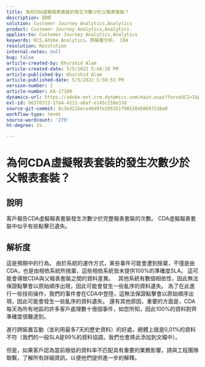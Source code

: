 ```yaml
---
title: 為何CDA虛擬報表套裝的發生次數少於父報表套裝？
description: 說明
solution: Customer Journey Analytics,Analytics
product: Customer Journey Analytics,Analytics
applies-to: Customer Journey Analytics,Analytics
keywords: KCS,Adobe Analytics，跨裝置分析， CDA
resolution: Resolution
internal-notes: null
bug: false
article-created-by: Khurshid Alam
article-created-date: 5/5/2022 5:48:28 PM
article-published-by: Khurshid Alam
article-published-date: 5/5/2022 5:50:53 PM
version-number: 2
article-number: KA-17180
dynamics-url: https://adobe-ent.crm.dynamics.com/main.aspx?forceUCI=1&pagetype=entityrecord&etn=knowledgearticle&id=d68d7791-9bcc-ec11-a7b5-6045bd00dbbc
exl-id: b6376313-17a4-4111-a6af-e145c216e33d
source-git-commit: 0c3e421beca46d9fe1952b1f98538a50697216a0
workflow-type: tm+mt
source-wordcount: '279'
ht-degree: 1%

---
```


# 為何CDA虛擬報表套裝的發生次數少於父報表套裝？

## 說明


客戶報告CDA虛擬報表套裝發生次數少於完整報表套裝的次數。 CDA虛擬報表套裝中似乎有些點擊已遺失。


## 解析度


這是預期中的行為。 由於系統的運作方式，某些事件可能會遭到捨棄，不僅是由CDA，也是由相依系統所捨棄，這些相依系統皆未提供100%的準確度SLA。 這可能會導致CDA與父報表套裝之間的資料差異。
 
其他系統有數個相依性，因此無法保證點擊會以原始順序出現，因此可能會發生一些亂序的資料遺失。 為了在此進行一些技術操作，我們的事件會在CDA中登陸，這無法保證點擊會以原始順序出現，因此可能會發生一些亂序的資料遺失。 還有其他原因，重要的方面是，CDA每天為所有地區的許多客戶處理數十億個事件，如您所知，因此100%的資料對齊準確度很難達到。

進行跨裝置互動（並利用最多7天的歷史資料）的好處，總體上就是0,01%的資料不符（我們的一般SLA是99%的資料協調，我們也會將此添加到文檔中）。

但是，如果客戶認為當前極低的資料率不匹配具有重要的業務影響，請與工程團隊聯繫，了解所有詳細資訊，以便他們提供進一步的解釋。
